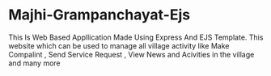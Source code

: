 # Majhi-Grampanchayat-Ejs
This Is Web Based Appllication Made Using Express And EJS Template. This website which can be used to manage all village activity like Make Compalint , Send Service Request , View News and Acivities in the village and many more

